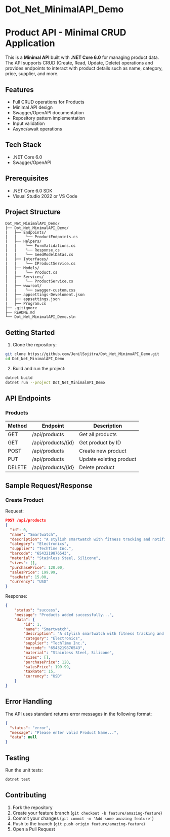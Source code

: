 # Dot_Net_MinimalAPI_Demo

# Product API - Minimal CRUD Application

This is a **Minimal API** built with **.NET Core 6.0** for managing product data. The API supports CRUD (Create, Read, Update, Delete) operations and provides endpoints to interact with product details such as name, category, price, supplier, and more.

## Features

- Full CRUD operations for Products
- Minimal API design
- Swagger/OpenAPI documentation
- Repository pattern implementation
- Input validation
- Async/await operations

## Tech Stack

- .NET Core 6.0
- Swagger/OpenAPI

## Prerequisites

- .NET Core 6.0 SDK
- Visual Studio 2022 or VS Code

## Project Structure

```
Dot_Net_MinimalAPI_Demo/
├── Dot_Net_MinimalAPI_Demo/
|   ├── Endpoints/ 
|   |    └── ProductEndpoints.cs
|   ├── Helpers/ 
|   |    └── FormValidations.cs
|   |    └── Response.cs
|   |    └── SeedModelDatas.cs
|   ├── Interfaces/ 
|   |    └── IProductService.cs
|   ├── Models/
│   |    └── Product.cs
|   ├── Services/
│   |    └── ProductService.cs
|   ├── wwwroot/
│   |    └── swagger-custom.css
|   ├── appsettings-Develoment.json
|   ├── appsettings.json
|   ├── Program.cs
├── .gitignore
├── README.md
└── Dot_Net_MinimalAPI_Demo.sln
```

## Getting Started

1. Clone the repository:
```bash
git clone https://github.com/JenilSojitra/Dot_Net_MinimuAPI_Demo.git
cd Dot_Net_MinimalAPI_Demo
```

2. Build and run the project:
```bash
dotnet build
dotnet run --project Dot_Net_MinimalAPI_Demo
```

## API Endpoints

### Products

| Method | Endpoint | Description |
|--------|----------|-------------|
| GET    | /api/products | Get all products |
| GET    | /api/products/{id} | Get product by ID |
| POST   | /api/products | Create new product |
| PUT    | /api/products | Update existing product |
| DELETE | /api/products/{id} | Delete product |

## Sample Request/Response

### Create Product

Request:
```json
POST /api/products
{
  "id": 0,
  "name": "Smartwatch",
  "description": "A stylish smartwatch with fitness tracking and notifications.",
  "category": "Electronics",
  "supplier": "TechTime Inc.",
  "barcode": "6543219876543",
  "material": "Stainless Steel, Silicone",
  "sizes": [],
  "purchasePrice": 120.00,
  "salesPrice": 199.99,
  "taxRate": 15.00,
  "currency": "USD"
}
```

Response:
```json
{
    "status": "success",
    "message": "Products added successfully...",
    "data": {
        "id": 1,
        "name": "Smartwatch",
        "description": "A stylish smartwatch with fitness tracking and notifications.",
        "category": "Electronics",
        "supplier": "TechTime Inc.",
        "barcode": "6543219876543",
        "material": "Stainless Steel, Silicone",
        "sizes": [],
        "purchasePrice": 120,
        "salesPrice": 199.99,
        "taxRate": 15,
        "currency": "USD"
    }
}
```

## Error Handling

The API uses standard returns error messages in the following format:

```json
{
  "status": "error",
  "message": "Please enter valid Product Name...",
  "data": null
}
```

## Testing

Run the unit tests:
```bash
dotnet test
```

## Contributing

1. Fork the repository
2. Create your feature branch (`git checkout -b feature/amazing-feature`)
3. Commit your changes (`git commit -m 'Add some amazing feature'`)
4. Push to the branch (`git push origin feature/amazing-feature`)
5. Open a Pull Request

